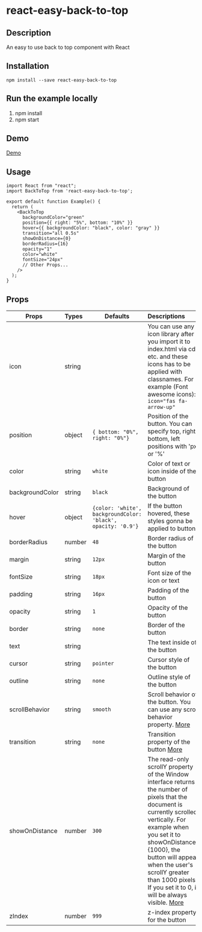 # react-easy-back-to-top

## Description

An easy to use back to top component with React

## Installation

`npm install --save react-easy-back-to-top`

## Run the example locally

1. npm install
2. npm start

## Demo

[Demo](https://codesandbox.io/s/laughing-architecture-kzqi6)

## Usage

```
import React from "react";
import BackToTop from 'react-easy-back-to-top';

export default function Example() {
  return (
    <BackToTop
      backgroundColor="green"
      position={{ right: "5%", bottom: "10%" }}
      hover={{ backgroundColor: "black", color: "gray" }}
      transition="all 0.5s"
      showOnDistance={0}
      borderRadius={16}
      opacity="1"
      color="white"
      fontSize="24px"
      // Other Props...
    />
  );
}

```

## Props

| Props           | Types  | Defaults                                                     | Descriptions                                                                                                                                                                                                                                                                                                                                                                                  |
| --------------- | :----- | ------------------------------------------------------------ | :-------------------------------------------------------------------------------------------------------------------------------------------------------------------------------------------------------------------------------------------------------------------------------------------------------------------------------------------------------------------------------------------- |
| icon            | string |                                                              | You can use any icon library after you import it to index.html via cdn etc. and these icons has to be applied with classnames. For example (Font awesome icons): `icon="fas fa-arrow-up"`                                                                                                                                                                                                     |
| position        | object | `{ bottom: "0%", right: "0%"}`                               | Position of the button. You can specify top, right, bottom, left positions with 'px' or '%'                                                                                                                                                                                                                                                                                                   |
| color           | string | `white`                                                      | Color of text or icon inside of the button                                                                                                                                                                                                                                                                                                                                                    |
| backgroundColor | string | `black`                                                      | Background of the button                                                                                                                                                                                                                                                                                                                                                                      |
| hover           | object | `{color: 'white', backgroundColor: 'black', opacity: '0.9'}` | If the button hovered, these styles gonna be applied to button                                                                                                                                                                                                                                                                                                                                |
| borderRadius    | number | `48`                                                         | Border radius of the button                                                                                                                                                                                                                                                                                                                                                                   |
| margin          | string | `12px`                                                       | Margin of the button                                                                                                                                                                                                                                                                                                                                                                          |
| fontSize        | string | `18px`                                                       | Font size of the icon or text                                                                                                                                                                                                                                                                                                                                                                 |
| padding         | string | `16px`                                                       | Padding of the button                                                                                                                                                                                                                                                                                                                                                                         |
| opacity         | string | `1`                                                          | Opacity of the button                                                                                                                                                                                                                                                                                                                                                                         |
| border          | string | `none`                                                       | Border of the button                                                                                                                                                                                                                                                                                                                                                                          |
| text            | string |                                                              | The text inside of the button                                                                                                                                                                                                                                                                                                                                                                 |
| cursor          | string | `pointer`                                                    | Cursor style of the button                                                                                                                                                                                                                                                                                                                                                                    |
| outline         | string | `none`                                                       | Outline style of the button                                                                                                                                                                                                                                                                                                                                                                   |
| scrollBehavior  | string | `smooth`                                                     | Scroll behavior of the button. You can use any scroll behavior property. [More](https://developer.mozilla.org/en-US/docs/Web/CSS/scroll-behavior)                                                                                                                                                                                                                                             |
| transition      | string | `none`                                                       | Transition property of the button [More](https://developer.mozilla.org/en-US/docs/Web/CSS/transition)                                                                                                                                                                                                                                                                                         |
| showOnDistance  | number | `300`                                                        | The read-only scrollY property of the Window interface returns the number of pixels that the document is currently scrolled vertically. For example when you set it to showOnDistance={1000}, the button will appear when the user's scrollY greater than 1000 pixels. If you set it to 0, it will be always visible. [More](https://developer.mozilla.org/en-US/docs/Web/API/Window/scrollY) |
| zIndex          | number | `999`                                                        | z-index property for the button                                                                                                                                                                                                                                                                                                                                                               |
